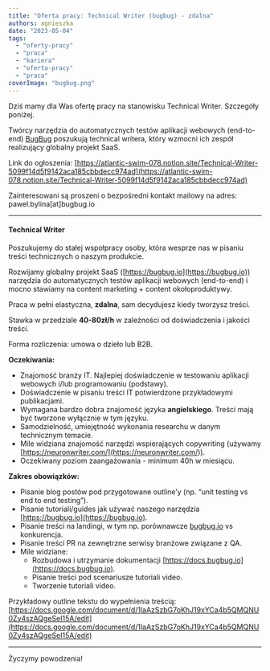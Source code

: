```yaml
---
title: "Oferta pracy: Technical Writer (bugbug) - zdalna"
authors: agnieszka
date: "2023-05-04"
tags:
  - "oferty-pracy"
  - "praca"
  - "kariera"
  - "oferta-pracy"
  - "praca"
coverImage: "bugbug.png"
---
```


Dziś mamy dla Was ofertę pracy na stanowisku Technical Writer. Szczegóły
poniżej.

<!--truncate-->

Twórcy narzędzia do automatycznych testów aplikacji webowych (end-to-end)
[BugBug](https://bugbug.io/) poszukują technical writera, który wzmocni ich
zespół realizujący globalny projekt SaaS.

Link do ogłoszenia:
[https://atlantic-swim-078.notion.site/Technical-Writer-5099f14d5f9142aca185cbbdecc974ad](https://atlantic-swim-078.notion.site/Technical-Writer-5099f14d5f9142aca185cbbdecc974ad)

Zainteresowani są proszeni o bezpośredni kontakt mailowy na adres:
pawel.bylina\[at\]bugbug.io

---

#### Technical Writer

Poszukujemy do stałej wspołpracy osoby, która wesprze nas w pisaniu treści
technicznych o naszym produkcie.

Rozwijamy globalny projekt SaaS ([https://bugbug.io](https://bugbug.io))
narzędzia do automatycznych testów aplikacji webowych (end-to-end) i mocno
stawiamy na content marketing + content okołoproduktywy.

Praca w pełni elastyczna, **zdalna**, sam decydujesz kiedy tworzysz treści.

Stawka w przedziale **40-80zł/h** w zależności od doświadczenia i jakości
treści.

Forma rozliczenia: umowa o dzieło lub B2B.

**Oczekiwania:**

- Znajomość branży IT. Najlepiej doświadczenie w testowaniu aplikacji webowych
  i/lub programowaniu (podstawy).
- Doświadczenie w pisaniu treści IT potwierdzone przykładowymi publikacjami.
- Wymagana bardzo dobra znajomość języka **angielskiego**. Treści mają być
  tworzone wyłącznie w tym języku.
- Samodzielność, umiejętność wykonania researchu w danym technicznym temacie.
- Mile widziana znajomość narzędzi wspierających copywriting (używamy
  [https://neuronwriter.com/](https://neuronwriter.com/)).
- Oczekiwany poziom zaangażowania - minimum 40h w miesiącu.

**Zakres obowiązków:**

- Pisanie blog postów pod przygotowane outline’y (np. “unit testing vs end to
  end testing”).
- Pisanie tutoriali/guides jak używać naszego narzędzia
  [https://bugbug.io](https://bugbug.io).
- Pisanie treści na landingi, w tym np. porównawcze
  [bugbug.io](http://bugbug.io) vs konkurencja.
- Pisanie treści PR na zewnętrzne serwisy branżowe związane z QA.
- Mile widziane:
  - Rozbudowa i utrzymanie dokumentacji
    [https://docs.bugbug.io](https://docs.bugbug.io).
  - Pisanie treści pod scenariusze tutoriali video.
  - Tworzenie tutoriali video.

Przykładowy outline tekstu do wypełnienia treścią:
[https://docs.google.com/document/d/1laAzSzbG7oKhJ19xYCa4b5QMQNU0Zy4szAQgeSeI15A/edit](https://docs.google.com/document/d/1laAzSzbG7oKhJ19xYCa4b5QMQNU0Zy4szAQgeSeI15A/edit)

---

Życzymy powodzenia!
